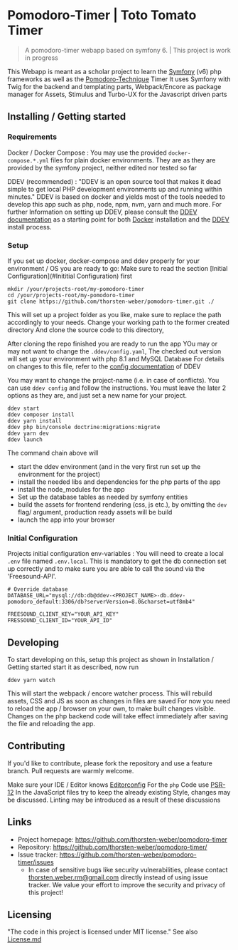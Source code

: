 <!-- ![Logo of the project]() -->
# Pomodoro-Timer | Toto Tomato Timer
> A pomodoro-timer webapp based on symfony 6. | This project is work in progress

This Webapp is meant as a scholar project to learn the [Symfony](https://symfony.com/doc/current/index.html) (v6) php frameworks as well as the [Pomodoro-Technique](https://en.wikipedia.org/wiki/Pomodoro_Technique) Timer 
It uses Symfony with Twig for the backend and templating parts, Webpack/Encore as package manager for Assets, Stimulus and Turbo-UX for the Javascript driven parts 

## Installing / Getting started

### Requirements

Docker / Docker Compose
: You may use the provided `docker-compose.*.yml` files for plain docker environments. They are as they are provided by the symfony project, neither edited nor tested so far

DDEV (recommended)
: "DDEV is an open source tool that makes it dead simple to get local PHP development environments up and running within minutes." DDEV is based on docker and 
yields most of the tools needed to develop this app such as php, node, npm, nvm, yarn and much more.
For further Information on setting up DDEV, please consult the [DDEV documentation](https://ddev.readthedocs.io/en/stable/users/install/) as a starting point for both [Docker](https://docs.docker.com/) installation and the [DDEV](https://ddev.readthedocs.io/en/stable/) install process. 
 
### Setup
If you set up docker, docker-compose and ddev properly for your environment / OS you are ready to go:
Make sure to read the section [Initial Configuration](#Inititial Configuration) first
```shell
mkdir /your/projects-root/my-pomodoro-timer
cd /your/projects-root/my-pomodoro-timer
git clone https://github.com/thorsten-weber/pomodoro-timer.git ./
```
This will set up a project folder as you like, make sure to replace the path accordingly to your needs.
Change your working path to the former created directory
And clone the source code to this directory,

After cloning the repo finished you are ready to run the app
YOu may or may not want to change the `.ddev/config.yaml`, The checked out version will set up your environment with php 8.1 and MySQL Database
For details on changes to this file, refer to the [config documentation](https://ddev.readthedocs.io/en/stable/users/configuration/config_yaml/) of DDEV

You may want to change the project-name (i.e. in case of conflicts). You can use `ddev config` and follow the instructions.
You must leave the later 2 options as they are, and just set a new name for your project.

```shell
ddev start
ddev composer install
ddev yarn install 
ddev php bin/console doctrine:migrations:migrate
ddev yarn dev
ddev launch 
```
The command chain above will
* start the ddev environment (and in the very first run set up the environment for the project)
* install the needed libs and dependencies for the php parts of the app
* install the node_modules for the app
* Set up the database tables as needed by symfony entities
* build the assets for frontend rendering (css, js etc.), by omitting the `dev` flag/ argument, production ready assets will be build
* launch the app into your browser

### Initial Configuration

Projects initial configuration
env-variables
: You will need to create a local `.env` file named `.env.local`. This is mandatory to get the db connection set up correctly and to make sure you are able to call the sound via the 'Freesound-API'.

```dotenv
# Override database
DATABASE_URL="mysql://db:db@ddev-<PROJECT_NAME>-db.ddev-pomodoro_default:3306/db?serverVersion=8.0&charset=utf8mb4"

FREESOUND_CLIENT_KEY="YOUR_API_KEY"
FRESSOUND_CLIENT_ID="YOUR_API_ID"
```


## Developing

To start developing on this, setup this project as shown in Installation / Getting started
start it as described, now run

```shell
ddev yarn watch
```
This will start the webpack / encore watcher process. This will rebuild assets, CSS and JS as soon as changes in files are saved
For now you need to reload the app / browser on your own, to make built changes visible.
Changes on the php backend code will take effect immediately after saving the file and reloading the app.


## Contributing
If you'd like to contribute, please fork the repository and use a feature
branch. Pull requests are warmly welcome.

Make sure your IDE / Editor knows [Editorconfig](https://editorconfig.org/)
For the `php` Code use [PSR-12](https://www.php-fig.org/psr/psr-12/)
In the JavaScript files try to keep the already existing Style, changes may be discussed. 
Linting may be introduced as a result of these discussions


## Links

- Project homepage: https://github.com/thorsten-weber/pomodoro-timer
- Repository: https://github.com/thorsten-weber/pomodoro-timer/
- Issue tracker: https://github.com/thorsten-weber/pomodoro-timer/issues
    - In case of sensitive bugs like security vulnerabilities, please contact
      thorsten.weber.rm@gmail.com directly instead of using issue tracker. We value your effort
      to improve the security and privacy of this project!


## Licensing

"The code in this project is licensed under MIT license." 
See also [License.md](License.md)
